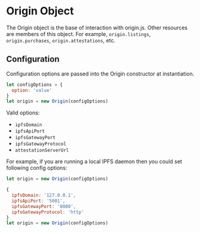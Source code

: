 # Origin Object

The Origin object is the base of interaction with origin.js. Other resources are members of this object. For example, `origin.listings`, `origin.purchases`, `origin.attestations`, etc.

## Configuration
Configuration options are passed into the Origin constructor at instantiation.

```javascript
let configOptions = {
  option: 'value'
}
let origin = new Origin(configOptions)
```

 Valid options:

 - `ipfsDomain`
 - `ipfsApiPort`
 - `ipfsGatewayPort`
 - `ipfsGatewayProtocol`
 - `attestationServerUrl`

 For example, if you are running a local IPFS daemon then you could set following config options:

```javascript
let origin = new Origin(configOptions)

{
  ipfsDomain: '127.0.0.1',
  ipfsApiPort: '5001',
  ipfsGatewayPort: '8080',
  ipfsGatewayProtocol: 'http'
}
let origin = new Origin(configOptions)
```
